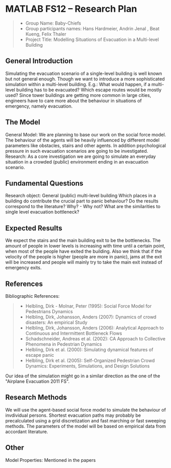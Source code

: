 # MATLAB FS12 – Research Plan

> * Group Name: Baby-Chiefs
> * Group participants names: Hans Hardmeier, Andrin Jenal , Beat Kueng, Felix Thaler
> * Project Title: Modelling Situations of Evacuation in a Multi-level Building

## General Introduction

Simulating the evacuation scenario of a single-level building is well known but not general enough. Though we want to introduce a more sophisticated simulation within a multi-level building. 
E.g.: What would happen, if a multi-level building has to be evacuated? Which escape routes would be mostly used?
Since tower buildings are getting more common in large cities, engineers have to care more about the behaviour in situations of emergency, namely evacuation. 

## The Model

General Model:
We are planning to base our work on the social force model. The  behaviour of the agents will be heavily influenced by different model parameters like obstacles, stairs and other agents. In addition psychological pressure in such evacuation scenarios are going to be investigated.
Research:
As a core investigation we are going to simulate an everyday situation in a crowded (public) environment ending in an evacuation scenario.

## Fundamental Questions

Research object: General (public) multi-level building
Which places in a building do contribute the crucial part to panic behaviour?
Do the results correspond to the literature? Why? - Why not?
What are the similarities to single level evacuation bottleneck?

## Expected Results

We expect the stairs and the main building exit to be the bottlenecks. The amount of people in lower levels is increasing with time until a certain point, when most of the people have exited the building.
Also we think that if the velocity of the people is higher (people are more in panic), jams at the exit will be increased and people will mainly try to take the main exit instead of emergency exits.

## References 

Bibliographic References:
> * Helbling, Dirk - Molnar, Peter (1995): Social Force Model for Pedestrians Dynamics
> * Helbling, Dirk, Johansson, Anders (2007): Dynamics of crowd disasters: An empirical Study
> * Helbling, Dirk, Johansson, Anders (2006): Analytical Approach to Continuous and Intermittent Bottleneck Flows
> * Schadschneider, Andreas et al. (2002): CA Approach to Collective Phenomena in Pedestrian Dynamics
> * Helbling, Dirk et al. (2000): Simulating dynamical features of escape panic
> * Helbling, Dirk et al. (2005): Self-Organized Pedestrian Crowd Dynamics: Experiments, Simulations, and Design Solutions

Our idea of the simulation might go in a similar direction as the one of the "Airplane Evacuation 2011 FS".

## Research Methods

We will use the agent-based social force model to simulate the behaviour of invdividual persons. Shortest evacuation paths may probably be precalculated using a grid discretization and fast marching or fast sweeping methods.
The parameters of the model will be based on empirical data from accordant literature.

## Other

Model Properties: Mentioned in the papers
